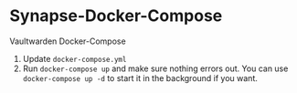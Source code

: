 # Synapse-Docker-Compose
Vaultwarden Docker-Compose

1. Update `docker-compose.yml`
2. Run `docker-compose up` and make sure nothing errors out. You can use `docker-compose up -d` to start it in the background if you want.